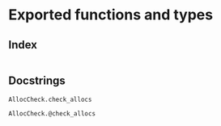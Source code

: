 # Exported functions and types

## Index
```@index
```

## Docstrings

```@docs
AllocCheck.check_allocs
```

```@docs
AllocCheck.@check_allocs
```
